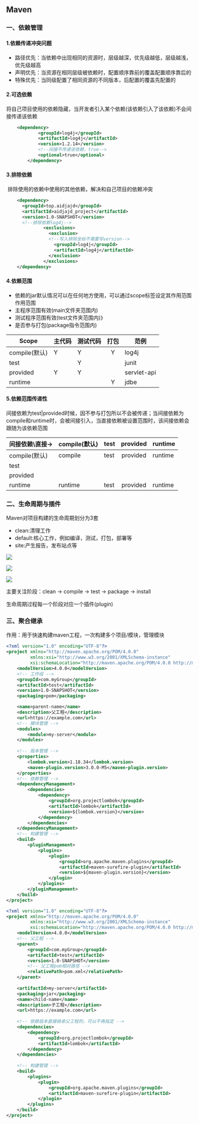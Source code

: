 ## Maven

### 一、依赖管理

#### 1.依赖传递冲突问题

* 路径优先：当依赖中出现相同的资源时，层级越深，优先级越低，层级越浅，优先级越高
* 声明优先：当资源在相同层级被依赖时，配置顺序靠前的覆盖配置顺序靠后的
* 特殊优先：当同级配置了相同资源的不同版本，后配置的覆盖先配置的

#### 2.可选依赖

将自己项目使用的依赖隐藏，当开发者引入某个依赖(该依赖引入了该依赖)不会间接传递该依赖

```xml
	<dependency>
            <groupId>log4j</groupId>
            <artifactId>log4j</artifactId>
            <version>1.2.14</version>
			<!--间接不传递该依赖，true-->
			<optional>true</optional>
   		</dependency>
```

#### 3.排除依赖

​	排除使用的依赖中使用的其他依赖，解决和自己项目的依赖冲突

```xml
	<dependency>
      <groupId>top.aidjajd</groupId>
      <artifactId>aidjajd_project</artifactId>
      <version>1.0-SNAPSHOT</version>
      <!--排除依赖log4j-->
              <exclusions>
                <exclusion>
                <!--写入排除坐标不需要写version-->
                  <groupId>log4j</groupId>
                  <artifactId>log4j</artifactId>
                </exclusion>
              </exclusions>
    </dependency>
```

#### 4.依赖范围

* 依赖的jar默认情况可以在任何地方使用，可以通过scope标签设定其作用范围
  作用范围
* 主程序范围有效(main文件夹范围内)
* 测试程序范围有效(test文件夹范围内)》
* 是否参与打包(package指令范围内)

| Scope         | 主代码 | 测试代码 | 打包 | 范例        |
| ------------- | ------ | -------- | :--: | ----------- |
| compile(默认) | Y      | Y        |  Y   | log4j       |
| test          |        | Y        |      | junit       |
| provided      | Y      | Y        |      | servlet-api |
| runtime       |        |          |  Y   | jdbe        |

#### 5.依赖范围传递性

间接依赖为test|provided时候，因不参与打包所以不会被传递；当间接依赖为compile和runtime时，会被间接引入，当直接依赖被设置范围时，该间接依赖会跟随为该依赖范围


| 间接依赖\直接-> | compile(默认) | test | provided | runtime |
| --------------- | ------------- | ---- | :------: | ------- |
| compile(默认)   | compile       | test | provided | runtime |
| test            |               |      |          |         |
| provided        |               |      |          |         |
| runtime         | runtime       | test | provided | runtime |

### 二、生命周期与插件

Maven对项目构建的生命周期划分为3套

* clean:清理工作
* default:核心工作，例如编译，测试，打包，部署等
* site:产生报告，发布站点等

![](https://gitee.com/jsppage/img/raw/master/md/202411171036335.png)

![](https://gitee.com/jsppage/img/raw/master/md/202411171035515.png)

![](https://gitee.com/jsppage/img/raw/master/md/202411171036590.png)

主要关注阶段：clean -> compile -> test -> package -> install

生命周期过程每一个阶段对应一个插件(plugin)

### 三、聚合继承

作用：用于快速构建maven工程，一次构建多个项目/模块，管理模块

```xml
<?xml version="1.0" encoding="UTF-8"?>
<project xmlns="http://maven.apache.org/POM/4.0.0"
         xmlns:xsi="http://www.w3.org/2001/XMLSchema-instance"
         xsi:schemaLocation="http://maven.apache.org/POM/4.0.0 http://maven.apache.org/xsd/maven-4.0.0.xsd">
    <modelVersion>4.0.0</modelVersion>
    <!-- 工作组 -->
    <groupId>com.myGroup</groupId>
    <artifactId>test</artifactId>
    <version>1.0-SNAPSHOT</version>
    <packaging>pom</packaging>

    <name>parent-name</name>
    <description>父工程</description>
    <url>https://example.com</url>
    <!-- 模块管理 -->
    <modules>
        <module>my-server</module>
    </modules>
 
    <!-- 版本管理 -->
    <properties>
        <lombok.version>1.18.34</lombok.version>
        <maven-plugin.version>3.0.0-M5</maven-plugin.version>
    </properties>
	<!-- 依赖管理 -->
    <dependencyManagement>
        <dependencies>
            <dependency>
                <groupId>org.projectlombok</groupId>
                <artifactId>lombok</artifactId>
                <version>${lombok.version}</version>
            </dependency>
        </dependencies>
    </dependencyManagement>
    <!-- 构建管理 -->
    <build>
        <pluginManagement>
            <plugins>
                <plugin>
                    <groupId>org.apache.maven.plugins</groupId>
                    <artifactId>maven-surefire-plugin</artifactId>
                    <version>${maven-plugin.version}</version>
                </plugin>
            </plugins>
        </pluginManagement>
    </build>
</project>
```

```xml
<?xml version="1.0" encoding="UTF-8"?>
<project xmlns="http://maven.apache.org/POM/4.0.0"
         xmlns:xsi="http://www.w3.org/2001/XMLSchema-instance"
         xsi:schemaLocation="http://maven.apache.org/POM/4.0.0 http://maven.apache.org/xsd/maven-4.0.0.xsd">
    <modelVersion>4.0.0</modelVersion>
    <!-- 父工程 -->
    <parent>
 		<groupId>com.myGroup</groupId>
    	<artifactId>test</artifactId>
    	<version>1.0-SNAPSHOT</version>
        <!-- 父工程pom相对路径 -->
        <relativePath>pom.xml</relativePath>
    </parent>
    
    <artifactId>my-server</artifactId>
    <packaging>jar</packaging>
    <name>child-name</name>
    <description>子工程</description>
    <url>https://example.com</url>
    
	<!-- 依赖版本直接继承父工程的，可以不再指定 -->
    <dependencies>
 		<dependency>
			<groupId>org.projectlombok</groupId>
            <artifactId>lombok</artifactId>
		</dependency>
    </dependencies>
    
    <!-- 构建管理 -->
    <build>
		<plugins>
        	<plugin>
            	<groupId>org.apache.maven.plugins</groupId>
                <artifactId>maven-surefire-plugin</artifactId>
			</plugin>
		</plugins>
    </build>
</project>
```
